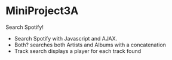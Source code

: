 # MiniProject3A
Search Spotify!

- Search Spotify with Javascript and AJAX.
- Both? searches both Artists and Albums with a concatenation
- Track search displays a player for each track found
